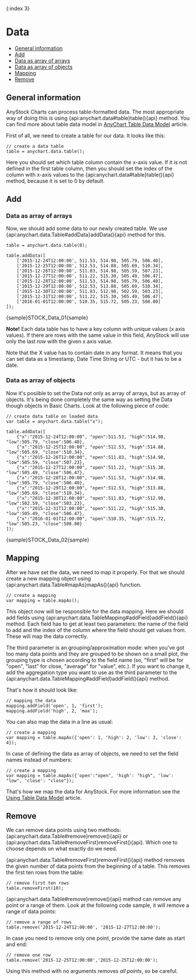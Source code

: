 {:index 3}
# Data

* [General information](#general_information)
* [Add](#add)
 * [Data as array of arrays](#data_as_array_of_arrays)
 * [Data as array of objects](#data_as_array_of_objects)
* [Mapping](#mapping)
* [Remove](#remove)

## General information
AnyStock Charts can process table-formatted data. The most appropriate way of doing this is using {api:anychart.data#table}table(){api} method. You can find more about table data model in [AnyChart Table Data Model](../Working_with_Data/Using_Table_Data_Model) article.

First of all, we need to create a table for our data. It looks like this:

```
// create a data table
table = anychart.data.table();
```

Here you should set which table column contain the x-axis value. If it is not defined in the first table column, then you should set the index of the column with x-axis values to the {api:anychart.data#table}table(){api} method, because it is set to 0 by default.

## Add

### Data as array of arrays

Now, we should add some data to our newly created table. We use {api:anychart.data.Table#addData}addData(){api} method for this.

```
table = anychart.data.table(0);

table.addData([
    ['2015-12-24T12:00:00', 511.53, 514.98, 505.79, 506.40],
    ['2015-12-25T12:00:00', 512.53, 514.88, 505.69, 510.34],
    ['2015-12-26T12:00:00', 511.83, 514.98, 505.59, 507.23],
    ['2015-12-27T12:00:00', 511.22, 515.30, 505.49, 506.47],
    ['2015-12-28T12:00:00', 511.53, 514.98, 505.79, 506.40],
    ['2015-12-29T12:00:00', 512.53, 513.88, 505.69, 510.34],
    ['2015-12-30T12:00:00', 511.83, 512.98, 502.59, 503.23],
    ['2015-12-31T12:00:00', 511.22, 515.30, 505.49, 506.47],
    ['2016-01-01T12:00:00', 510.35, 515.72, 505.23, 508.80]
]);
```

{sample}STOCK\_Data\_01{sample}

**Note!** Each data table has to have a key column with unique values (x axis values). If there are rows with the same value in this field, AnyStock will use only the last row with the given x axis value.

Note that the X value has to contain date in any format. It means that you can set data as a timestamp, Date Time String or UTC - but it has to be a date.

### Data as array of objects

Now it's posiible to set the Data not only as array of arrays, but as array of objects. It's being done completely the same way as setting the Data though objects in Basic Charts. Look at the following piece of code:

```
// create data table on loaded data
var table = anychart.data.table("x");

table.addData([
    {"x":"2015-12-24T12:00:00", "open":511.53, "high":514.98, "low":505.79, "close":506.40},
    {"x":"2015-12-25T12:00:00", "open":512.53, "high":514.88, "low":505.69, "close":510.34},
    {"x":"2015-12-26T12:00:00", "open":511.83, "high":514.98, "low":505.59, "close":507.23},
    {"x":"2015-12-27T12:00:00", "open":511.22, "high":515.30, "low":505.49, "close":506.47},
    {"x":"2015-12-28T12:00:00", "open":511.53, "high":514.98, "low":505.79, "close":506.40},
    {"x":"2015-12-29T12:00:00", "open":512.53, "high":513.88, "low":505.69, "close":510.34},
    {"x":"2015-12-30T12:00:00", "open":511.83, "high":512.98, "low":502.59, "close":503.23},
    {"x":"2015-12-31T12:00:00", "open":511.22, "high":515.30, "low":505.49, "close":506.47},
    {"x":"2016-01-01T12:00:00", "open":510.35, "high":515.72, "low":505.23, "close":508.80}
]);
```

{sample}STOCK\_Data\_02{sample}

## Mapping

After we have set the data, we need to map it properly. For that we should create a new mapping object using {api:anychart.data.Table#mapAs}mapAs(){api} function. 

```
// create a mapping
var mapping = table.mapAs();
```

This object now will be responsible for the data mapping. Here we should add fields using {api:anychart.data.TableMapping#addField}addField(){api} method. Each field has to get at least two parameters: the name of the field to add and the index of the column where the field should get values from. These will map the data correctly.

The third parameter is an grouping/approximation mode: when you've got too many data points and they are grouped to be shown on a small plot, the grouping type is chosen according to the field name (so, "first" will be for "open", "last" for close, "average" for "value", etc.). If you want to change it, add the aggregation type you want to use as the third parameter to the {api:anychart.data.TableMapping#addField}addField(){api} method.

That's how it should look like:

```
// mapping the data
mapping.addField('open', 1, 'first');
mapping.addField('high', 2, 'max');
```

You can also map the data in a line as usual:

```
// create a mapping
var mapping = table.mapAs({'open': 1, 'high': 2, 'low': 3, 'close': 4});
```

In case of defining the data as array of objects, we need to set the field names instead of numbers:

```
// create a mapping
var mapping = table.mapAs({'open':"open", 'high': "high", 'low': "low", 'close': "close"});
```

That's how we map the data for AnyStock. For more information see the [Using Table Data Model](../Working_with_Data/Using_Table_Data_Model) article.

## Remove

We can remove data points using two methods: {api:anychart.data.Table#remove}remove(){api} or {api:anychart.data.Table#removeFirst}removeFirst(){api}. 
Which one to choose depends on what exactly do we need.

{api:anychart.data.Table#removeFirst}removeFirst(){api} method removes the given number of data points from the beginning of a table. This removes the first ten rows from the table:

```
// remove first ten rows
table.removeFirst(10);
```

{api:anychart.data.Table#remove}remove(){api} method can remove any point or a range of them. Look at the following code sample, it will remove a range of data points:

```
// remove a range of rows
table.remove('2015-12-24T12:00:00', '2015-12-27T12:00:00');
```

In case you need to remove only one point, provide the same date as start and end:

```
// remove one row
table.remove('2015-12-25T12:00:00','2015-12-25T12:00:00');
```

Using this method with no arguments removes *all points*, so be careful. 

